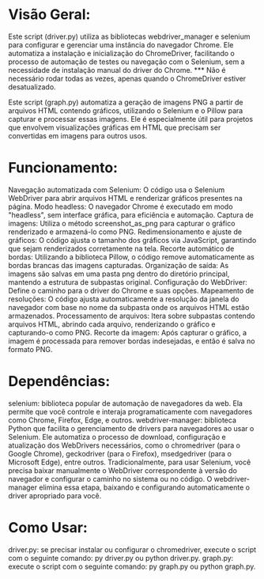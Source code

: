 # Visão Geral:
Este script (driver.py) utiliza as bibliotecas webdriver_manager e selenium para configurar e gerenciar uma instância do navegador Chrome.
Ele automatiza a instalação e inicialização do ChromeDriver, facilitando o processo de automação de testes ou navegação com o Selenium, sem a necessidade de instalação manual do driver do Chrome.
*** Não é necessário rodar todas as vezes, apenas quando o ChromeDriver estiver desatualizado.

Este script (graph.py) automatiza a geração de imagens PNG a partir de arquivos HTML contendo gráficos, utilizando o Selenium e o Pillow para capturar e processar essas imagens. Ele é especialmente útil para projetos que envolvem visualizações gráficas em HTML que precisam ser convertidas em imagens para outros usos.

# Funcionamento:
Navegação automatizada com Selenium: O código usa o Selenium WebDriver para abrir arquivos HTML e renderizar gráficos presentes na página.
Modo headless: O navegador Chrome é executado em modo "headless", sem interface gráfica, para eficiência e automação.
Captura de imagens: Utiliza o método screenshot_as_png para capturar o gráfico renderizado e armazená-lo como PNG.
Redimensionamento e ajuste de gráficos: O código ajusta o tamanho dos gráficos via JavaScript, garantindo que sejam renderizados corretamente na tela.
Recorte automático de bordas: Utilizando a biblioteca Pillow, o código remove automaticamente as bordas brancas das imagens capturadas.
Organização de saída: As imagens são salvas em uma pasta png dentro do diretório principal, mantendo a estrutura de subpastas original.
Configuração do WebDriver: Define o caminho para o driver do Chrome e suas opções.
Mapeamento de resoluções: O código ajusta automaticamente a resolução da janela do navegador com base no nome da subpasta onde os arquivos HTML estão armazenados.
Processamento de arquivos: Itera sobre subpastas contendo arquivos HTML, abrindo cada arquivo, renderizando o gráfico e capturando-o como PNG.
Recorte da imagem: Após capturar o gráfico, a imagem é processada para remover bordas indesejadas, e então é salva no formato PNG.

# Dependências:
selenium: biblioteca popular de automação de navegadores da web. Ela permite que você controle e interaja programaticamente com navegadores como Chrome, Firefox, Edge, e outros.
webdriver-manager: biblioteca Python que facilita o gerenciamento de drivers para navegadores ao usar o Selenium. Ele automatiza o processo de download, configuração e atualização dos WebDrivers necessários, como o chromedriver (para o Google Chrome), geckodriver (para o Firefox), msedgedriver (para o Microsoft Edge), entre outros.
Tradicionalmente, para usar Selenium, você precisa baixar manualmente o WebDriver correspondente à versão do navegador e configurar o caminho no sistema ou no código. O webdriver-manager elimina essa etapa, baixando e configurando automaticamente o driver apropriado para você.

# Como Usar:
driver.py: se precisar instalar ou configurar o chromedriver, execute o script com o seguinte comando: py driver.py ou python driver.py.
graph.py: execute o script com o seguinte comando: py graph.py ou python graph.py.
